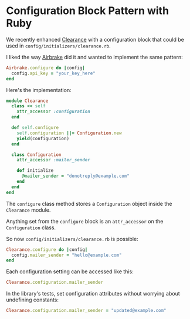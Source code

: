 # Configuration Block Pattern with Ruby

We recently enhanced [Clearance](http://github.com/thoughtbot/clearance) with a
configuration block that could be used in `config/initializers/clearance.rb`.

I liked the way [Airbrake](http://airbrake.io) did it
and wanted to implement the same pattern:

```ruby
Airbrake.configure do |config|
  config.api_key = "your_key_here"
end
```

Here's the implementation:

```ruby
module Clearance
  class << self
    attr_accessor :configuration
  end

  def self.configure
    self.configuration ||= Configuration.new
    yield(configuration)
  end

  class Configuration
    attr_accessor :mailer_sender

    def initialize
      @mailer_sender = "donotreply@example.com"
    end
  end
end
```

The `configure` class method stores a `Configuration` object inside the
`Clearance` module.

Anything set from the `configure` block is an `attr_accessor` on the
`Configuration` class.

So now `config/initializers/clearance.rb` is possible:

```ruby
Clearance.configure do |config|
  config.mailer_sender = "hello@example.com"
end
```

Each configuration setting can be accessed like this:

```ruby
Clearance.configuration.mailer_sender
```

In the library's tests,
set configuration attributes without worrying about undefining constants:

```ruby
Clearance.configuration.mailer_sender = "updated@example.com"
```
